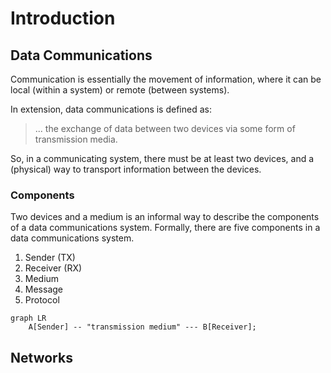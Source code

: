 # Introduction

## Data Communications

Communication is essentially the movement of information,
where it can be local (within a system) or remote (between systems).

In extension, data communications is defined as: 

> ... the exchange of data between two devices via some form of transmission media.

So, in a communicating system, there must be at least two devices,
and a (physical) way to transport information between the devices.

### Components

Two devices and a medium is an informal way to describe
the components of a data communications system.
Formally, there are five components in a data communications system.

1. Sender (TX)
2. Receiver (RX)
3. Medium
4. Message
5. Protocol

``` mermaid 
graph LR
    A[Sender] -- "transmission medium" --- B[Receiver];
```

## Networks
